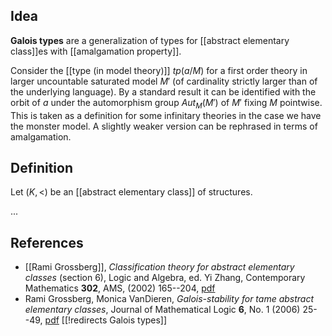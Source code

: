 ## Idea

__Galois types__ are a generalization of types for [[abstract elementary class]]es with [[amalgamation property]].

Consider the [[type (in model theory)]] $tp(a/M)$ for a first order theory in larger uncountable saturated model $M'$ (of cardinality strictly larger than of the underlying language). By a standard result it can be identified with the orbit of $a$ under the automorphism group $Aut_M(M')$  of $M'$ fixing $M$ pointwise. This is taken as a definition for some infinitary theories in the case we have the monster model. A slightly weaker version can be rephrased in terms of amalgamation. 

## Definition

Let  $(K,\lt)$ be an [[abstract elementary class]] of structures.

...

## References

* [[Rami Grossberg]], _Classification theory for abstract elementary classes_ (section 6), Logic and Algebra, ed. Yi Zhang, Contemporary Mathematics __302__, AMS, (2002) 165--204, [pdf](http://www.math.cmu.edu/~rami/Rami-NBilgi.pdf) 
* Rami Grossberg, Monica VanDieren, _Galois-stability for tame abstract elementary classes_, Journal of Mathematical Logic __6__, No. 1 (2006) 25--49, [pdf](http://www.math.cmu.edu/~rami/tame.pdf) 
[[!redirects Galois types]]